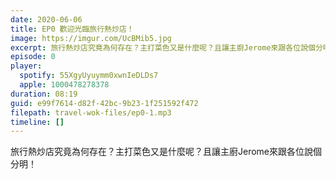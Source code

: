 ```yaml
---
date: 2020-06-06
title: EP0 歡迎光臨旅行熱炒店！
image: https://imgur.com/UcBMib5.jpg
excerpt: 旅行熱炒店究竟為何存在？主打菜色又是什麼呢？且讓主廚Jerome來跟各位說個分明！
episode: 0
player:
  spotify: 55XgyUyuymm0xwnIeDLDs7
  apple: 1000478278378
duration: 08:19
guid: e99f7614-d82f-42bc-9b23-1f251592f472
filepath: travel-wok-files/ep0-1.mp3
timeline: []
---
```


旅行熱炒店究竟為何存在？主打菜色又是什麼呢？且讓主廚Jerome來跟各位說個分明！

